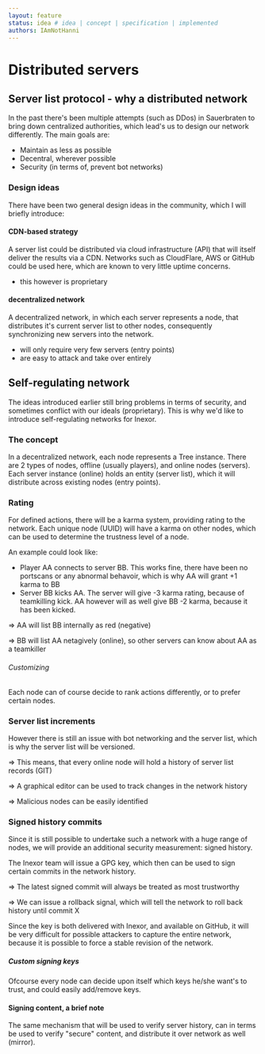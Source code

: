 ```yaml
---
layout: feature
status: idea # idea | concept | specification | implemented
authors: IAmNotHanni
---
```


# Distributed servers

## Server list protocol - why a distributed network

In the past there's been multiple attempts (such as DDos) in Sauerbraten to bring down centralized authorities, which lead's us to design our network differently.
The main goals are:

- Maintain as less as possible
- Decentral, wherever possible
- Security (in terms of, prevent bot networks)

### Design ideas

There have been two general design ideas in the community, which I will briefly introduce:

#### CDN-based strategy
A server list could be distributed via cloud infrastructure (API) that will itself deliver the results via a CDN.
Networks such as CloudFlare, AWS or GitHub could be used here, which are known to very little uptime concerns.

- this however is proprietary

#### decentralized network
A decentralized network, in which each server represents a node, that distributes it's current server list to other nodes, consequently synchronizing new servers into the network.

- will only require very few servers (entry points)
- are easy to attack and take over entirely

## Self-regulating network

The ideas introduced earlier still bring problems in terms of security, and sometimes conflict with our ideals (proprietary).
This is why we'd like to introduce self-regulating networks for Inexor.

### The concept

In a decentralized network, each node represents a Tree instance.
There are 2 types of nodes, offline (usually players), and online nodes (servers).
Each server instance (online) holds an entity (server list), which it will distribute across existing nodes (entry points).

### Rating
For defined actions, there will be a karma system, providing rating to the network.
Each unique node (UUID) will have a karma on other nodes, which can be used to determine the trustness level of a node.

An example could look like:

- Player AA connects to server BB. This works fine, there have been no portscans or any abnormal behavoir, which is why AA will grant +1 karma to BB
- Server BB kicks AA. The server will give -3 karma rating, because of teamkilling kick. AA however will as well give BB -2 karma, because it has been kicked.

=> AA will list BB internally as red (negative)

=> BB will list AA netagively (online), so other servers can know about AA as a teamkiller

###### Customizing
Each node can of course decide to rank actions differently, or to prefer certain nodes.

### Server list increments

However there is still an issue with bot networking and the server list, which is why the server list will be versioned.

=> This means, that every online node will hold a history of server list records (GIT)

=> A graphical editor can be used to track changes in the network history

=> Malicious nodes can be easily identified

### Signed history commits
Since it is still possible to undertake such a network with a huge range of nodes, we will provide an additional security measurement: signed history.

The Inexor team will issue a GPG key, which then can be used to sign certain commits in the network history.

=> The latest signed commit will always be treated as most trustworthy

=> We can issue a rollback signal, which will tell the network to roll back history until commit X

Since the key is both delivered with Inexor, and available on GitHub, it will be very difficult for possible attackers to capture the entire network, because it is possible to force a stable revision of the network.

##### Custom signing keys
Ofcourse every node can decide upon itself which keys he/she want's to trust, and could easily add/remove keys.

#### Signing content, a brief note
The same mechanism that will be used to verify server history, can in terms be used to verify "secure" content, and distribute it over network as well (mirror).
